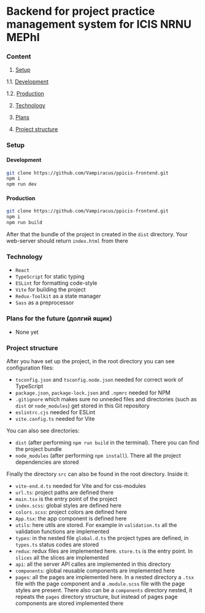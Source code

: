 # Backend for project practice management system for ICIS NRNU MEPhI

### Content

1. [Setup](#setup)

1.1. [Development](#development)

1.2. [Production](#production)

2. [Technology](#technology)

3. [Plans](#plans-for-the-future-долгий-ящик)

4. [Project structure](#project-structure)

### Setup

#### Development

```Bash
git clone https://github.com/Vampiracus/ppicis-frontend.git
npm i
npm run dev
```

#### Production

```Bash
git clone https://github.com/Vampiracus/ppicis-frontend.git
npm i
npm run build
```
After that the bundle of the project in created in the `dist` directory. Your web-server should return `index.html` from there

### Technology

- `React`
- `TypeScript` for static typing
- `ESLint` for formatting code-style
- `Vite` for building the project
- `Redux-Toolkit` as a state manager
- `Sass` as a preprocessor

### Plans for the future (долгий ящик)

- None yet

### Project structure

After you have set up the project, in the root directory you can see configuration files:
- `tsconfig.json` and `tsconfig.node.json` needed for correct work of TypeScript
- `package.json`, `package-lock.json` and `.npmrc` needed for NPM
- `.gitignore` which makes sure no unneded files and directories (such as `dist` or `node_modules`) get stored in this Git repository
- `eslintrc.cjs` needed for ESLint
- `vite.config.ts` needed for Vite

You can also see directories:
- `dist` (after performing `npm run build` in the terminal). There you can find the  project bundle
- `node_modules` (after performing `npm install`). There all the project dependencies are stored

Finally the directory `src` can also be found in the root directory. Inside it:
- `vite-end.d.ts` needed for Vite and for css-modules
- `url.ts`: project paths are defined there
- `main.tsx` is the entry point of the project
- `index.scss`: global styles are defined here
- `colors.scss`: project colors are defined here
- `App.tsx`: the app component is defined here
- `utils`: here utils are stored. For example in `validation.ts` all the validation functions are implemented
- `types`: in the nested file `global.d.ts` the project types are defined, in `types.ts` status codes are stored
- `redux`: redux files are implemented here. `store.ts` is the entry point. In `slices` all the slices are implemented
- `api`: all the server API calles are implemented in this directory
- `components`: global reusable components are implemented here
- `pages`: all the pages are implemented here. In a nested directory a `.tsx` file with the page component and a `.module.scss` file with the page styles are present. There also can be a `components` directory nested, it repeats the `pages` directory structure, but instead of pages page components are stored implemented there